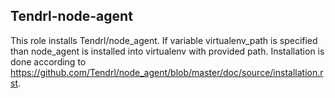 ## Tendrl-node-agent

This role installs Tendrl/node_agent. If variable virtualenv_path is specified than node_agent is installed into virtualenv with provided path. Installation is done according to https://github.com/Tendrl/node_agent/blob/master/doc/source/installation.rst.
